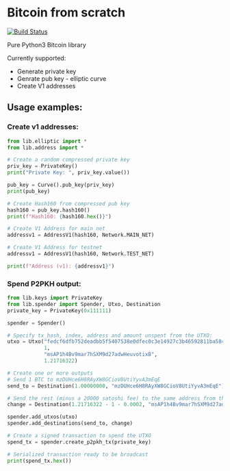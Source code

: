 # Bitcoin from scratch 

[![Build Status](https://travis-ci.org/gustavonalle/bfs.svg?branch=master)](https://travis-ci.org/gustavonalle/bfs/)

Pure Python3 Bitcoin library

Currently supported:

* Generate private key
* Genrate pub key - elliptic curve
* Create V1 addresses

## Usage examples:

### Create v1 addresses:

```python
from lib.elliptic import *
from lib.address import *

# Create a random compressed private key
priv_key = PrivateKey()
print("Private Key: ", priv_key.value())

pub_key = Curve().pub_key(priv_key)
print(pub_key)

# Create Hash160 from compressed pub key
hash160 = pub_key.hash160()
print(f"Hash160: {hash160.hex()}")

# Create V1 Address for main net
addressv1 = AddressV1(hash160, Network.MAIN_NET)

# Create V1 Address for testnet
addressv1 = AddressV1(hash160, Network.TEST_NET)

print(f"Address (v1): {addressv1}")

```

### Spend P2PKH output:

```python
from lib.keys import PrivateKey
from lib.spender import Spender, Utxo, Destination
private_key = PrivateKey(0x111111)

spender = Spender()

# Specify tx_hash, index, address and amount unspent from the UTXO:
utxo = Utxo("fedcf6dfb752deadbb5f5407538e0dfec0c3e14927c3b46592811ba584fabd11", 
            1,
            "msAP1h4Bv9mar7hSXM9d27adwHeuvotixB", 
            1.21716322)

# Create one or more outputs
# Send 1 BTC to mzDUHce6H8RAyXW8GCioV8UtiYyvA3mEqE
send_to = Destination(1.00000000, "mzDUHce6H8RAyXW8GCioV8UtiYyvA3mEqE")

# Send the rest (minus a 20000 satoshi fee) to the same address from the UTXO
change = Destination(1.21716322 - 1 - 0.0002, "msAP1h4Bv9mar7hSXM9d27adwHeuvotixB")

spender.add_utxos(utxo)
spender.add_destinations(send_to, change)

# Create a signed transaction to spend the UTXO
spend_tx = spender.create_p2pkh_tx(private_key)

# Serialized transaction ready to be broadcast
print(spend_tx.hex())



```